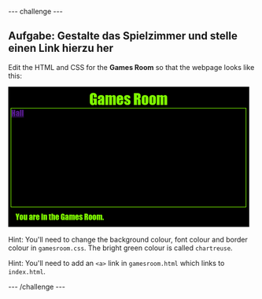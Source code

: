 \--- challenge \---

## Aufgabe: Gestalte das Spielzimmer und stelle einen Link hierzu her

Edit the HTML and CSS for the **Games Room** so that the webpage looks like this:

![screenshot](images/rooms-games-challenge.png)

Hint: You'll need to change the background colour, font colour and border colour in `gamesroom.css`. The bright green colour is called `chartreuse`.

Hint: You'll need to add an `<a>` link in `gamesroom.html` which links to `index.html`.

\--- /challenge \---